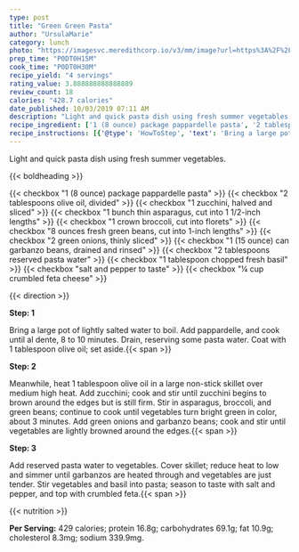 ```yaml
---
type: post
title: "Green Green Pasta"
author: "UrsulaMarie"
category: lunch
photo: "https://imagesvc.meredithcorp.io/v3/mm/image?url=https%3A%2F%2Fimages.media-allrecipes.com%2Fuserphotos%2F739730.jpg"
prep_time: "P0DT0H15M"
cook_time: "P0DT0H30M"
recipe_yield: "4 servings"
rating_value: 3.888888888888889
review_count: 18
calories: "428.7 calories"
date_published: 10/03/2019 07:11 AM
description: "Light and quick pasta dish using fresh summer vegetables."
recipe_ingredient: ['1 (8 ounce) package pappardelle pasta', '2 tablespoons olive oil, divided', '1 zucchini, halved and sliced', '1 bunch thin asparagus, cut into 1 1/2-inch lengths', '1 crown broccoli, cut into florets', '8 ounces fresh green beans, cut into 1-inch lengths', '2 green onions, thinly sliced', '1 (15 ounce) can garbanzo beans, drained and rinsed', '2 tablespoons reserved pasta water', '1 tablespoon chopped fresh basil', 'salt and pepper to taste', '¼ cup crumbled feta cheese']
recipe_instructions: [{'@type': 'HowToStep', 'text': 'Bring a large pot of lightly salted water to boil. Add pappardelle, and cook until al dente, 8 to 10 minutes. Drain, reserving some pasta water. Coat with 1 tablespoon olive oil; set aside.\n'}, {'@type': 'HowToStep', 'text': 'Meanwhile, heat 1 tablespoon olive oil in a large non-stick skillet over medium high heat. Add zucchini; cook and stir until zucchini begins to brown around the edges but is still firm. Stir in asparagus, broccoli, and green beans; continue to cook until vegetables turn bright green in color, about 3 minutes. Add green onions and garbanzo beans; cook and stir until vegetables are lightly browned around the edges.\n'}, {'@type': 'HowToStep', 'text': 'Add reserved pasta water to vegetables. Cover skillet; reduce heat to low and simmer until garbanzos are heated through and vegetables are just tender. Stir vegetables and basil into pasta; season to taste with salt and pepper, and top with crumbled feta.\n'}]
---
```


Light and quick pasta dish using fresh summer vegetables. 

{{< boldheading >}}

{{< checkbox "1 (8 ounce) package pappardelle pasta" >}}
{{< checkbox "2 tablespoons olive oil, divided" >}}
{{< checkbox "1  zucchini, halved and sliced" >}}
{{< checkbox "1 bunch thin asparagus, cut into 1 1/2-inch lengths" >}}
{{< checkbox "1 crown broccoli, cut into florets" >}}
{{< checkbox "8 ounces fresh green beans, cut into 1-inch lengths" >}}
{{< checkbox "2  green onions, thinly sliced" >}}
{{< checkbox "1 (15 ounce) can garbanzo beans, drained and rinsed" >}}
{{< checkbox "2 tablespoons reserved pasta water" >}}
{{< checkbox "1 tablespoon chopped fresh basil" >}}
{{< checkbox "salt and pepper to taste" >}}
{{< checkbox "¼ cup crumbled feta cheese" >}}


{{< direction >}}

**Step: 1**

Bring a large pot of lightly salted water to boil. Add pappardelle, and cook until al dente, 8 to 10 minutes. Drain, reserving some pasta water. Coat with 1 tablespoon olive oil; set aside.{{< span >}}

**Step: 2**

Meanwhile, heat 1 tablespoon olive oil in a large non-stick skillet over medium high heat. Add zucchini; cook and stir until zucchini begins to brown around the edges but is still firm. Stir in asparagus, broccoli, and green beans; continue to cook until vegetables turn bright green in color, about 3 minutes. Add green onions and garbanzo beans; cook and stir until vegetables are lightly browned around the edges.{{< span >}}

**Step: 3**

Add reserved pasta water to vegetables. Cover skillet; reduce heat to low and simmer until garbanzos are heated through and vegetables are just tender. Stir vegetables and basil into pasta; season to taste with salt and pepper, and top with crumbled feta.{{< span >}}

{{< nutrition >}}

**Per Serving:** 429 calories; protein 16.8g; carbohydrates 69.1g; fat 10.9g; cholesterol 8.3mg; sodium 339.9mg.